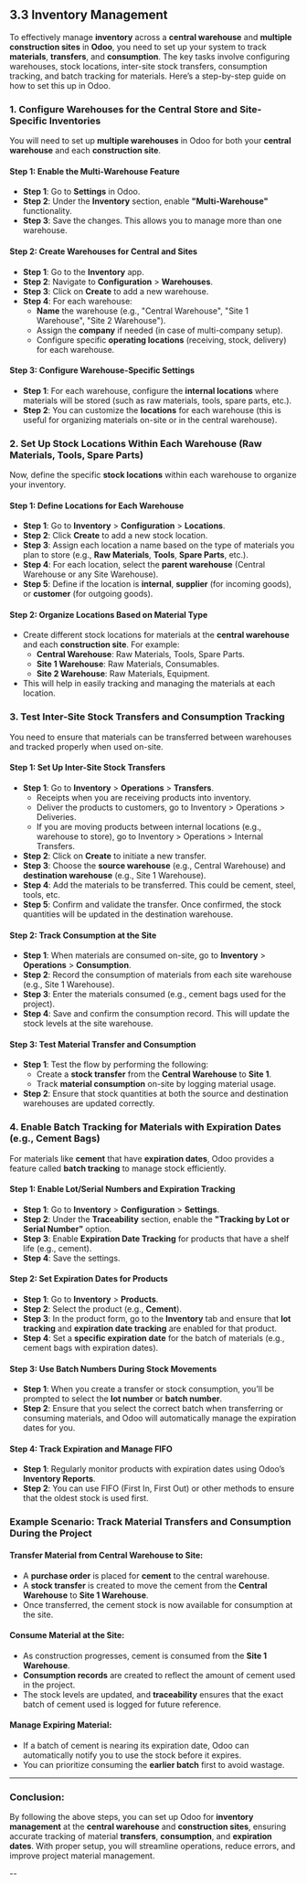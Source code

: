 ## 3.3 Inventory Management
To effectively manage **inventory** across a **central warehouse** and **multiple construction sites** in **Odoo**, you need to set up your system to track **materials**, 
**transfers**, and **consumption**. The key tasks involve configuring warehouses, stock locations, inter-site stock transfers, consumption tracking, and batch tracking for 
materials. Here’s a step-by-step guide on how to set this up in Odoo.

### 1. **Configure Warehouses for the Central Store and Site-Specific Inventories**

You will need to set up **multiple warehouses** in Odoo for both your **central warehouse** and each **construction site**.

#### Step 1: Enable the Multi-Warehouse Feature
   - **Step 1**: Go to **Settings** in Odoo.
   - **Step 2**: Under the **Inventory** section, enable **"Multi-Warehouse"** functionality.
   - **Step 3**: Save the changes. This allows you to manage more than one warehouse.

#### Step 2: Create Warehouses for Central and Sites
   - **Step 1**: Go to the **Inventory** app.
   - **Step 2**: Navigate to **Configuration** > **Warehouses**.
   - **Step 3**: Click on **Create** to add a new warehouse.
   - **Step 4**: For each warehouse:
     - **Name** the warehouse (e.g., "Central Warehouse", "Site 1 Warehouse", "Site 2 Warehouse").
     - Assign the **company** if needed (in case of multi-company setup).
     - Configure specific **operating locations** (receiving, stock, delivery) for each warehouse.

#### Step 3: Configure Warehouse-Specific Settings
   - **Step 1**: For each warehouse, configure the **internal locations** where materials will be stored (such as raw materials, tools, spare parts, etc.).
   - **Step 2**: You can customize the **locations** for each warehouse (this is useful for organizing materials on-site or in the central warehouse).

### 2. **Set Up Stock Locations Within Each Warehouse (Raw Materials, Tools, Spare Parts)**

Now, define the specific **stock locations** within each warehouse to organize your inventory.

#### Step 1: Define Locations for Each Warehouse
   - **Step 1**: Go to **Inventory** > **Configuration** > **Locations**.
   - **Step 2**: Click **Create** to add a new stock location.
   - **Step 3**: Assign each location a name based on the type of materials you plan to store (e.g., **Raw Materials**, **Tools**, **Spare Parts**, etc.).
   - **Step 4**: For each location, select the **parent warehouse** (Central Warehouse or any Site Warehouse).
   - **Step 5**: Define if the location is **internal**, **supplier** (for incoming goods), or **customer** (for outgoing goods).

#### Step 2: Organize Locations Based on Material Type
   - Create different stock locations for materials at the **central warehouse** and each **construction site**. For example:
     - **Central Warehouse**: Raw Materials, Tools, Spare Parts.
     - **Site 1 Warehouse**: Raw Materials, Consumables.
     - **Site 2 Warehouse**: Raw Materials, Equipment.
   - This will help in easily tracking and managing the materials at each location.

### 3. **Test Inter-Site Stock Transfers and Consumption Tracking**

You need to ensure that materials can be transferred between warehouses and tracked properly when used on-site.

#### Step 1: Set Up Inter-Site Stock Transfers
   - **Step 1**: Go to **Inventory** > **Operations** > **Transfers**.
      - Receipts when you are receiving products into inventory.
      - Deliver the products to customers, go to Inventory > Operations > Deliveries.
      - If you are moving products between internal locations (e.g., warehouse to store), go to Inventory > Operations > Internal Transfers.
   - **Step 2**: Click on **Create** to initiate a new transfer.
   - **Step 3**: Choose the **source warehouse** (e.g., Central Warehouse) and **destination warehouse** (e.g., Site 1 Warehouse).
   - **Step 4**: Add the materials to be transferred. This could be cement, steel, tools, etc.
   - **Step 5**: Confirm and validate the transfer. Once confirmed, the stock quantities will be updated in the destination warehouse.

#### Step 2: Track Consumption at the Site
   - **Step 1**: When materials are consumed on-site, go to **Inventory** > **Operations** > **Consumption**.
   - **Step 2**: Record the consumption of materials from each site warehouse (e.g., Site 1 Warehouse).
   - **Step 3**: Enter the materials consumed (e.g., cement bags used for the project).
   - **Step 4**: Save and confirm the consumption record. This will update the stock levels at the site warehouse.

#### Step 3: Test Material Transfer and Consumption
   - **Step 1**: Test the flow by performing the following:
     - Create a **stock transfer** from the **Central Warehouse** to **Site 1**.
     - Track **material consumption** on-site by logging material usage.
   - **Step 2**: Ensure that stock quantities at both the source and destination warehouses are updated correctly.

### 4. **Enable Batch Tracking for Materials with Expiration Dates (e.g., Cement Bags)**

For materials like **cement** that have **expiration dates**, Odoo provides a feature called **batch tracking** to manage stock efficiently.

#### Step 1: Enable Lot/Serial Numbers and Expiration Tracking
   - **Step 1**: Go to **Inventory** > **Configuration** > **Settings**.
   - **Step 2**: Under the **Traceability** section, enable the **"Tracking by Lot or Serial Number"** option.
   - **Step 3**: Enable **Expiration Date Tracking** for products that have a shelf life (e.g., cement).
   - **Step 4**: Save the settings.

#### Step 2: Set Expiration Dates for Products
   - **Step 1**: Go to **Inventory** > **Products**.
   - **Step 2**: Select the product (e.g., **Cement**).
   - **Step 3**: In the product form, go to the **Inventory** tab and ensure that **lot tracking** and **expiration date tracking** are enabled for that product.
   - **Step 4**: Set a **specific expiration date** for the batch of materials (e.g., cement bags with expiration dates).

#### Step 3: Use Batch Numbers During Stock Movements
   - **Step 1**: When you create a transfer or stock consumption, you’ll be prompted to select the **lot number** or **batch number**.
   - **Step 2**: Ensure that you select the correct batch when transferring or consuming materials, and Odoo will automatically manage the expiration dates for you.

#### Step 4: Track Expiration and Manage FIFO
   - **Step 1**: Regularly monitor products with expiration dates using Odoo’s **Inventory Reports**.
   - **Step 2**: You can use FIFO (First In, First Out) or other methods to ensure that the oldest stock is used first.

### Example Scenario: Track Material Transfers and Consumption During the Project

#### Transfer Material from Central Warehouse to Site:
- A **purchase order** is placed for **cement** to the central warehouse.
- A **stock transfer** is created to move the cement from the **Central Warehouse** to **Site 1 Warehouse**.
- Once transferred, the cement stock is now available for consumption at the site.

#### Consume Material at the Site:
- As construction progresses, cement is consumed from the **Site 1 Warehouse**.
- **Consumption records** are created to reflect the amount of cement used in the project.
- The stock levels are updated, and **traceability** ensures that the exact batch of cement used is logged for future reference.

#### Manage Expiring Material:
- If a batch of cement is nearing its expiration date, Odoo can automatically notify you to use the stock before it expires.
- You can prioritize consuming the **earlier batch** first to avoid wastage.

---

### Conclusion:

By following the above steps, you can set up Odoo for **inventory management** at the **central warehouse** and **construction sites**, ensuring accurate tracking of material **transfers**, **consumption**, and **expiration dates**. With proper setup, you will streamline operations, reduce errors, and improve project material management.

--

